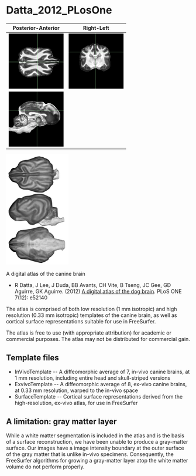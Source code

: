 # Datta_2012_PLosOne


| Posterior-Anterior             |  Right-Left |
:-------------------------:|:-------------------------:
<img src="img/canine_hires_example_ax.png" height="150">  |  <img src="img/canine_hires_example_cor.png" height="150">
<img src="img/canine_hires_example_sag.png" height="150"> | 
  

<p float="right">
  <img src="img/canine_hires_atlas_surface.png" height="300" />
</p>

A digital atlas of the canine brain

  * R Datta, J Lee, J Duda, BB Avants, CH Vite, B Tseng, JC Gee, GD Aguirre, GK Aguirre. (2012) [A digital atlas of the dog brain](https://journals.plos.org/plosone/article?id=10.1371/journal.pone.0052140). PLoS ONE 7(12): e52140

The atlas is comprised of both low resolution (1 mm isotropic) and high resolution (0.33 mm isotropic) templates of the canine brain, as well as cortical surface representations suitable for use in FreeSurfer.

The atlas is free to use (with appropriate attribution) for academic or commercial purposes. The atlas may not be distributed for commercial gain.

## Template files

 * InVivoTemplate -- A diffeomorphic average of 7, in-vivo canine brains, at 1 mm resolution, including entire head and skull-striped versions
 * ExvivoTemplate -- A diffeomorphic average of 8, ex-vivo canine brains, at 0.33 mm resolution, warped to the in-vivo space
 * SurfaceTemplate -- Cortical surface representations derived from the high-resolution, ex-vivo atlas, for use in FreeSurfer

## A limitation: gray matter layer

While a white matter segmentation is included in the atlas and is the basis of a surface reconstruction, we have been unable to produce a gray-matter surface. Our images have a image intensity boundary at the outer surface of the gray matter that is unlike in-vivo specimens. Consequently, the FreeSurfer algorithms for growing a gray-matter layer atop the white matter volume do not perform properly. 
